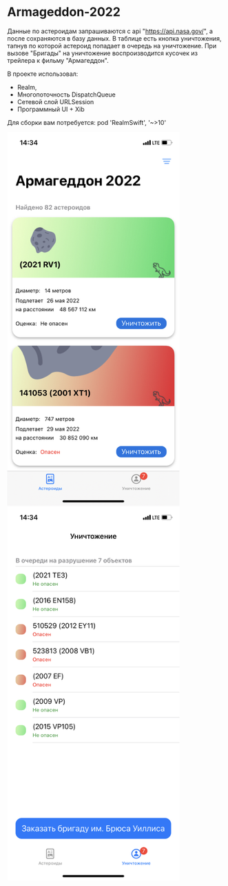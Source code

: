 # Armageddon-2022

Данные по астероидам запрашиваются с api "https://api.nasa.gov/", а после сохраняются в базу данных.
В таблице есть кнопка уничтожения, тапнув по которой астероид попадает в очередь на уничтожение. 
При вызове "Бригады" на уничтожение воспроизводится кусочек из трейлера к фильму "Армагеддон".

В проекте использовал: 
- Realm, 
- Многопоточность DispatchQueue
- Сетевой слой URLSession
- Программный UI + Xib

Для сборки вам потребуется: 
pod 'RealmSwift', '~>10'

<img src="image/IMG_4311.PNG" width="400" > <img src="image/IMG_4312.PNG" width="400" >
